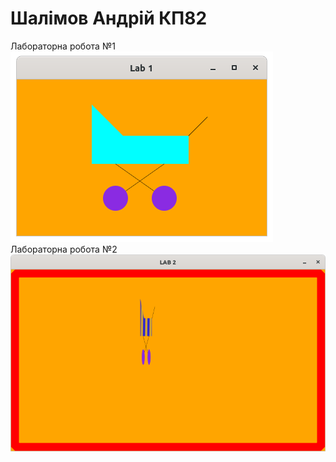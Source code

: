 #  Шалімов Андрій КП82
Лабораторна робота №1     
![lab1](https://raw.githubusercontent.com/mycodeiscat/graph_labs/master/lab1/lab1.png)
Лабораторна робота №2       
![lab2](https://raw.githubusercontent.com/mycodeiscat/graph_labs/master/lab2/lab2.png)
